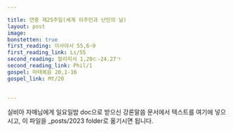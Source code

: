 ```yaml
---

title: 연중 제25주일(세계 이주민과 난민의 날)
layout: post 
image: 
bonstetten: true
first_reading: 이사야서 55,6-9
first_reading_link: Ls/55
second_reading: 필리피서 1,20ㄷ-24.27ㄱ
second_reading_link: Phil/1
gospel: 마태복음 20,1-16
gospel_link: Mt/20
 

---
```



실비아 자매님에게 일요일밤 doc으로 받으신
강론말씀 문서에서
텍스트를 여기에 넣으시고,
이 파일을 _posts/2023 folder로 옮기시면 됩니다.
